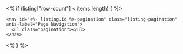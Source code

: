<% if (listing["row-count"] < items.length) { %>

```{=html}
<nav id="<%- listing.id %>-pagination" class="listing-pagination" aria-label="Page Navigation">
  <ul class="pagination"></ul>
</nav>
```

<% } %>
